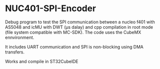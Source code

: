 # NUC401-SPI-Encoder


 Debug program to test the SPI communication between a nucleo f401 with AS5048 and icMU with DWT (µs dalay) and cpp compilation in root mode (file system compatible with MC-SDK).
 The code uses the CubeMX ennvironment.
  
  It includes UART communication and SPI is non-blocking using DMA transfers.
  
  Works and compile in ST32CubeIDE
